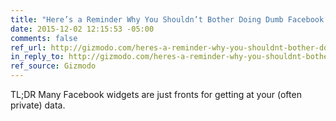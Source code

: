 ```yaml
---
title: "Here’s a Reminder Why You Shouldn’t Bother Doing Dumb Facebook Quizzes"
date: 2015-12-02 12:15:53 -05:00
comments: false
ref_url: http://gizmodo.com/heres-a-reminder-why-you-shouldnt-bother-doing-dumb-fac-1744364044
in_reply_to: http://gizmodo.com/heres-a-reminder-why-you-shouldnt-bother-doing-dumb-fac-1744364044
ref_source: Gizmodo
---
```


TL;DR Many Facebook widgets are just fronts for getting at your (often private) data.